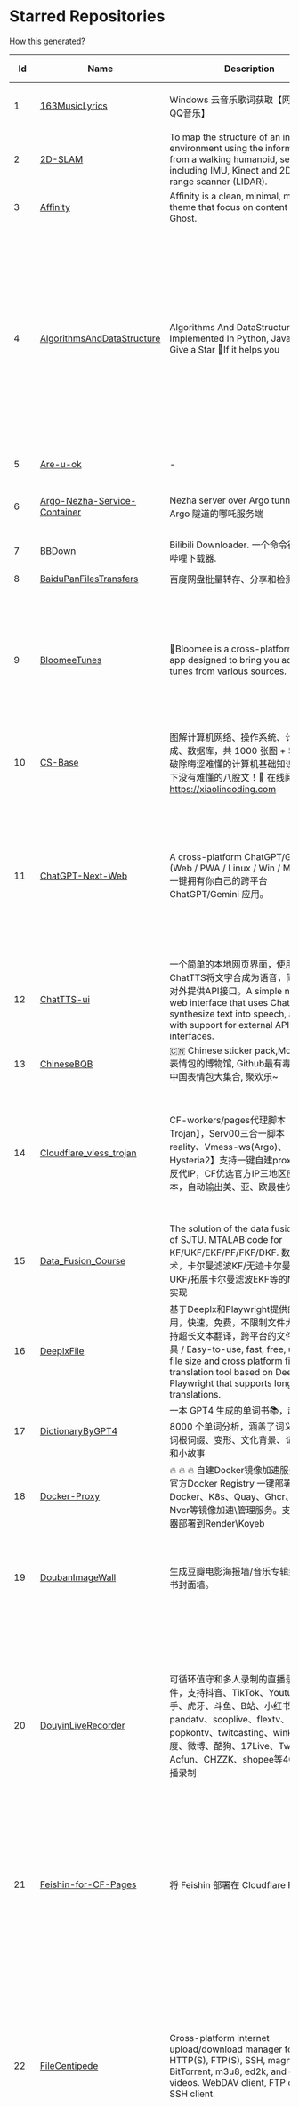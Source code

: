 # Starred Repositories  
[How this generated?](../master/USAGE.md)  
  
| Id 			| Name			| Description | Star Counts | Topics/Tags   | Last Updated 	|  
| ----------- | ----------- 	| ----------- | ----------- | ----------- 	| -----------   |  
|1|[163MusicLyrics](https://github.com/jitwxs/163MusicLyrics.git)|Windows 云音乐歌词获取【网易云、QQ音乐】|2184|neteasecloud, lyrics, 163music, srt, qqmusic|25-8-2024|  
|2|[2D-SLAM](https://github.com/Pontusun/2D-SLAM.git)|To map the structure of an indoor environment using the information from a walking humanoid, sensors including IMU, Kinect and 2D laser range scanner (LIDAR).|14||2-4-2015|  
|3|[Affinity](https://github.com/Showfom/Affinity.git)|Affinity is a clean, minimal, modern theme that focus on content for Ghost.|137|ghost, ghost-theme, ghost-themes|16-12-2019|  
|4|[AlgorithmsAndDataStructure](https://github.com/Py-Contributors/AlgorithmsAndDataStructure.git)|Algorithms And DataStructure Implemented In Python, Java & CPP, Give a Star 🌟If it helps you|948|data-structures, algorithms-and-data-structures, python-data-structures, python-algorithms, backtracking-algorithm, linkedlist, algorithm, cpp, python, algorithms, open-source, java, javascript, python3, computer-science|2-6-2024|  
|5|[Are-u-ok](https://github.com/AUK9527/Are-u-ok.git)|-|9612||13-8-2024|  
|6|[Argo-Nezha-Service-Container](https://github.com/fscarmen2/Argo-Nezha-Service-Container.git)|Nezha server over Argo tunnel 使用 Argo 隧道的哪吒服务端|690|nezha, probe, argo, cloudflared, paas, tunnel, vps|17-12-2024|  
|7|[BBDown](https://github.com/nilaoda/BBDown.git)|Bilibili Downloader. 一个命令行式哔哩哔哩下载器.|10133|downloader|14-12-2024|  
|8|[BaiduPanFilesTransfers](https://github.com/hxz393/BaiduPanFilesTransfers.git)|百度网盘批量转存、分享和检测工具|1528|baidu, gui, windows|12-12-2024|  
|9|[BloomeeTunes](https://github.com/HemantKArya/BloomeeTunes.git)|🌸Bloomee is a cross-platform music app designed to bring you ad-free tunes from various sources. 🌼🎵|479|android, android-app, bloc, flutter, flutter-apps, just-audio, music, music-player, saavn, youtube, downloader, spotify, music-client, windows, dart|27-11-2024|  
|10|[CS-Base](https://github.com/xiaolincoder/CS-Base.git)|图解计算机网络、操作系统、计算机组成、数据库，共 1000 张图 + 50 万字，破除晦涩难懂的计算机基础知识，让天下没有难懂的八股文！🚀 在线阅读：https://xiaolincoding.com  |14780|java, cpp, python, c, golang, linux, network, tcp|27-11-2024|  
|11|[ChatGPT-Next-Web](https://github.com/ChatGPTNextWeb/ChatGPT-Next-Web.git)|A cross-platform ChatGPT/Gemini UI (Web / PWA / Linux / Win / MacOS). 一键拥有你自己的跨平台 ChatGPT/Gemini 应用。|77701|chatgpt, nextjs, vercel, webui, cross-platform, tauri, tauri-app, react, desktop, gemini, fe, gemini-pro, gemini-server, gemini-ultra, ollama, groq, claude, calclaude, gpt-4o|28-11-2024|  
|12|[ChatTTS-ui](https://github.com/jianchang512/ChatTTS-ui.git)|一个简单的本地网页界面，使用ChatTTS将文字合成为语音，同时支持对外提供API接口。A simple native web interface that uses ChatTTS to synthesize text into speech, along with support for external API interfaces.|6370|tts, chattts|9-12-2024|  
|13|[ChineseBQB](https://github.com/zhaoolee/ChineseBQB.git)|🇨🇳 Chinese sticker pack,More joy / 表情包的博物馆, Github最有毒的仓库, 中国表情包大集合, 聚欢乐~|12293||29-9-2024|  
|14|[Cloudflare_vless_trojan](https://github.com/yonggekkk/Cloudflare_vless_trojan.git)|CF-workers/pages代理脚本【Vless与Trojan】，Serv00三合一脚本【Vless-reality、Vmess-ws(Argo)、Hysteria2】支持一键自建proxyip与CF反代IP，CF优选官方IP三地区应用脚本，自动输出美、亚、欧最佳优选IP|6820|cdn, vless, cloudflare-workers, xray, ygkkk, cloudflare-pages, cloudflare, trojan, clash-meta, sing-box, reality, serv00, argo, hysteria2|17-12-2024|  
|15|[Data_Fusion_Course](https://github.com/ChangjingLiu/Data_Fusion_Course.git)|The solution of the data fusion  course of SJTU. MTALAB code for KF/UKF/EKF/PF/FKF/DKF. 数据融合技术，卡尔曼滤波KF/无迹卡尔曼滤波UKF/拓展卡尔曼滤波EKF等的MATLAB实现|74|kalman-filter, kalman|9-7-2023|  
|16|[DeeplxFile](https://github.com/infrost/DeeplxFile.git)|基于Deeplx和Playwright提供的简单易用，快速，免费，不限制文件大小，支持超长文本翻译，跨平台的文件翻译工具 / Easy-to-use, fast, free, unlimited file size and cross platform file translation tool based on Deeplx & Playwright that supports long text translations.|624||20-11-2024|  
|17|[DictionaryByGPT4](https://github.com/Ceelog/DictionaryByGPT4.git)|一本 GPT4 生成的单词书📚，超过 8000 个单词分析，涵盖了词义、例句、词根词缀、变形、文化背景、记忆技巧和小故事|3935|gpt-4, gpt4|14-10-2024|  
|18|[Docker-Proxy](https://github.com/dqzboy/Docker-Proxy.git)|🔥 🔥 🔥 自建Docker镜像加速服务，基于官方Docker  Registry 一键部署Docker、K8s、Quay、Ghcr、Mcr、Nvcr等镜像加速\管理服务。支持免服务器部署到Render\Koyeb|2250|docker-proxy, docker-registry, gcr-registry|17-12-2024|  
|19|[DoubanImageWall](https://github.com/icue/DoubanImageWall.git)|生成豆瓣电影海报墙/音乐专辑封面墙/图书封面墙。|214|douban, douban-movie, douban-music, douban-crawler, douban-spider, douban-book|15-8-2024|  
|20|[DouyinLiveRecorder](https://github.com/ihmily/DouyinLiveRecorder.git)|可循环值守和多人录制的直播录制软件，支持抖音、TikTok、Youtube、快手、虎牙、斗鱼、B站、小红书、pandatv、sooplive、flextv、popkontv、twitcasting、winktv、百度、微博、酷狗、17Live、Twitch、Acfun、CHZZK、shopee等40+平台直播录制|5246|douyin-live, video-downloader, douyin-api, douyulive, live-recorder, spider, douyin, tiktok, flextv, twitcasting, pandatv, douyu, huya, weibo-live, twitch, showroom-live, acfun-live, sooplive, shopee-live, youtube|3-12-2024|  
|21|[Feishin-for-CF-Pages](https://github.com/GenshinMinecraft/Feishin-for-CF-Pages.git)|将 Feishin 部署在 Cloudflare Pages 上|16|cloudflare, cloudflare-pages, jellyfin, jellyfin-client, jellyfin-web, music-library, music-player, navidrome, navidrome-client|5-10-2024|  
|22|[FileCentipede](https://github.com/filecxx/FileCentipede.git)|Cross-platform internet upload/download manager for HTTP(S), FTP(S), SSH, magnet-link, BitTorrent, m3u8, ed2k, and online videos.  WebDAV client, FTP client, SSH client.|9502|bittorrent-client, download-manager, download-videos, bt, magnet, libtorrent, http-client, ftp-client, download, video-downloader, stream-downloader, torrent, qbittorrent, transmission, webdav-client, ssh-client, m3u8, remote-download, qt|12-12-2024|  
|23|[FileCodeBox](https://github.com/vastsa/FileCodeBox.git)|文件快递柜-匿名口令分享文本，文件，像拿快递一样取文件（FileCodeBox - File Express Cabinet - Anonymous Passcode Sharing Text, Files, Like Taking Express Delivery for Files）|4399|python, anonymous, fastapi, tool, filecodebox|1-12-2024|  
|24|[FreeControl](https://github.com/pdone/FreeControl.git)|在PC上控制Android设备|2037|android, adb, scrcpy|26-11-2024|  
|25|[GoMusic](https://github.com/Bistutu/GoMusic.git)|迁移网易云/QQ音乐歌单至 Apple/Youtube/Spotify Music|975||4-10-2024|  
|26|[HackSTLinkUpgrade](https://github.com/armink/HackSTLinkUpgrade.git)|暴力升级你的 ST-Link 及 STM32CubeIDE|100|st-link, stm32, stcubeide, cubeide|4-12-2022|  
|27|[IPDB](https://github.com/ymyuuu/IPDB.git)|Cloudflare反代优选IP库|1605||18-12-2024|  
|28|[Implementation-of-Hector-SLAM-and-Autonomous-Navigation](https://github.com/Badri-R-S/Implementation-of-Hector-SLAM-and-Autonomous-Navigation.git)|Designed a mobile robot controlled using Raspberry Pi. Used hector mapping and AMCL to map the environment and localize the robot. Dijkstra Algorithm was used to autonomously navigate the robot.|2|amcl, hector-slam, ros, slam|13-11-2022|  
|29|[InnerTune](https://github.com/z-huang/InnerTune.git)|A Material 3 YouTube Music client for Android|4967|music, music-player, youtube, android, youtube-music, material-design, materialyou, innertube|17-12-2024|  
|30|[Matsuri](https://github.com/MatsuriDayo/Matsuri.git)|Matsuri (茉莉) / V2Ray / universal proxy toolchain for Android / Fork of SagerNet|2537|android, shadowsocks, v2ray, anticensorship|30-6-2023|  
|31|[MixTeX-Latex-OCR](https://github.com/RQLuo/MixTeX-Latex-OCR.git)|MixTeX multimodal LaTeX, ZhEn, and, Table OCR. It performs efficient CPU-based inference in a local offline on Windows.|954|computer-vision, deep-learning, latex, machine-learning, ocr, onnx, python|15-12-2024|  
|32|[Motrix](https://github.com/agalwood/Motrix.git)|A full-featured download manager.|46085|motrix, aria2, download-manager, macos, windows, linux, bittorrent, magnet, electron, bt, mac, download, torrent|7-6-2023|  
|33|[MouseClickTool](https://github.com/lalakii/MouseClickTool.git)|简单好用的鼠标连点器，体积小巧，性能好好的~鼠标连点器，当前版本体积仅16KB。https://mouseclicktool.sourceforge.io/|418|mouseclick, mouse, mouseclicker, autoclicker, mouseclicktool|17-12-2024|  
|34|[NaiveProxy-yg](https://github.com/yonggekkk/NaiveProxy-yg.git)|NaiveProxy多功能一键脚本，全网独家的多端口复用功能、自定义伪装站|322|acme, naiveproxy, warp, ygkkk|18-12-2023|  
|35|[NotionNext](https://github.com/tangly1024/NotionNext.git)|使用 NextJS + Notion API 实现的，支持多种部署方案的静态博客，无需服务器、零门槛搭建网站，为Notion和所有创作者设计。 (A static blog built with NextJS and Notion API, supporting multiple deployment options. No server required, zero threshold to set up a website. Designed for Notion and all creators.)|8129|tailwindcss, vercel, nextjs, react, blog, notion, zeabur|7-12-2024|  
|36|[Oracle-server-keep-alive-script](https://github.com/spiritLHLS/Oracle-server-keep-alive-script.git)|服务器资源占用脚本(甲骨文服务器保活脚本)(Oracle Server Keep Alive Script)|1727|alive, centos, debian, oracle, redhat, server, ubuntu, bash, oracle-cloud, dynamic, speedtest-cli, speedtest-go|22-10-2023|  
|37|[Oracle_OneKey_Active](https://github.com/Mrmineduce21/Oracle_OneKey_Active.git)|为了应对甲骨文最新回收机制而作的垃圾脚本|302||15-3-2023|  
|38|[PDFMathTranslate](https://github.com/Byaidu/PDFMathTranslate.git)|PDF scientific paper translation with preserved formats - 基于 AI 完整保留排版的 PDF 文档全文双语翻译，支持 Google/DeepL/Ollama/OpenAI 等服务，提供 CLI/GUI/Docker|9248|chinese, latex, pdf, translation, korean, english, japanese, openai, pdf2zh, russian, python, translate, math, zotero, obsidian, document, edit, modify|18-12-2024|  
|39|[PT-Plugin-Plus](https://github.com/pt-plugins/PT-Plugin-Plus.git)|PT 助手 Plus，为 Microsoft Edge、Google Chrome、Firefox 浏览器插件（Web Extensions），主要用于辅助下载 PT 站的种子。|7100|chrome-extension, firefox-addon, web-extension, edge-extension|3-10-2024|  
|40|[PathPlanning](https://github.com/zhm-real/PathPlanning.git)|Common used path planning algorithms with animations.|8151|astar, anytime-repairing-astar, learning-realtime-astar, realtime-adaptive-astar, lifelong-planning-astar, dstar, dstar-lite, anytime-dstar, rrt, rrt-star, rrt-connect, dynamic-rrt, extended-rrt, informed-rrt-star, fast-marching-trees, rrt-star-smart, batch-informed-trees, path-planning|14-12-2020|  
|41|[ROS-Autonomous-Robot](https://github.com/Abinay-Brown/ROS-Autonomous-Robot.git)|Autonomous Differential Drive Robot equipped with LIDAR AND IMU uses Hector-SLAM for mapping and ROS Navigation Stack to navigate autonomously|9||27-7-2023|  
|42|[Rin](https://github.com/openRin/Rin.git)|⚡Dynamic blog based on Cloudflare Pages + Workers + D1 + R2|1628|blog, bun, bunjs, framework, web, cloudflare, cloudflare-workers, elysiajs, react|13-12-2024|  
|43|[STranslate](https://github.com/ZGGSONG/STranslate.git)|A ready-to-use, ready-to-go translation ocr tool developed by WPF/WPF 开发的一款即开即用、即用即走的翻译、OCR工具|2231|deepl, wpf, mvvm, bing, openai, ocr, paddleocr, stranslate|16-12-2024|  
|44|[Shadowrocket-ADBlock-Rules](https://github.com/h2y/Shadowrocket-ADBlock-Rules.git)|提供多款 Shadowrocket 规则，带广告过滤功能。用于 iOS 未越狱设备选择性地自动翻墙。|15689|shadowrocket, surge, gfw, shadowsocks, shadowsocksr, ssr, proxy|12-4-2021|  
|45|[SteamTools](https://github.com/BeyondDimension/SteamTools.git)|🛠「Watt Toolkit」是一个开源跨平台的多功能 Steam 工具箱。|20627|steam, csharp, dotnet, wpf, mvvm, xaml, avalonia, avaloniaui, dotnetcore, cross-platform, steamtools, linux-app, windows-app, macos-app, ios-app, android-app, crossplatform|16-12-2024|  
|46|[TVBox](https://github.com/2hacc/TVBox.git)|TVBox 网络接口，更新速度快，接口访问速度快且稳定！|5021|tvbox|15-12-2024|  
|47|[Telegraph-Image](https://github.com/cf-pages/Telegraph-Image.git)|Image Hosting solution, Flickr/imgur alternative, make it easy for users to share their images. Using Cloudflare Pages and Telegraph.|3478|cloudflare, cloudflare-pages, flickr, image, image-host, image-hosting, image-sharing, imgur, serverless, telegraph, upload-images|4-12-2024|  
|48|[ToastFish](https://github.com/Uahh/ToastFish.git)|一个利用摸鱼时间背单词的软件。|5594||27-1-2023|  
|49|[Umi-OCR](https://github.com/hiroi-sora/Umi-OCR.git)|OCR software, free and offline. 开源、免费的离线OCR软件。支持截屏/批量导入图片，PDF文档识别，排除水印/页眉页脚，扫描/生成二维码。内置多国语言库。|28011|paddleocr, ocr, ocr-python, umi-ocr, qml, qt, screenshot|18-10-2024|  
|50|[UnblockNeteaseMusic](https://github.com/nondanee/UnblockNeteaseMusic.git)|Revive unavailable songs for Netease Cloud Music|17450|netease-cloud-music, unblocker, proxy-server|22-12-2020|  
|51|[VipVideo](https://github.com/iodefog/VipVideo.git)|各大网站vip视频、世界杯直播（CCTV5）免费观看 - Mac版。付费电影，VIP会员剧等，去广告播放。自用视频或者电影URL，音乐破解URL，CCTV等电视播放URL，爱奇艺、腾讯视频、芒果视频、bilibili、美剧、韩剧、日剧、音乐破解|3187||18-1-2023|  
|52|[WorkerVless2sub](https://github.com/cmliu/WorkerVless2sub.git)|这个是一个将 Cloudflare Workers - VLESS 搭配 自建优选域名 的 订阅生成器|4076||18-12-2024|  
|53|[X-TRACK](https://github.com/FASTSHIFT/X-TRACK.git)|A GPS bicycle speedometer that supports offline maps and track recording |5614|gps, gps-tracking, bicycle, speedometer, offline-maps, mcu, lvgl, mvp, gpx|11-11-2024|  
|54|[Y-TOC](https://github.com/struy-cn/Y-TOC.git)|-|105||24-3-2024|  
|55|[YYeTsBot](https://github.com/tgbot-collection/YYeTsBot.git)|🎬 人人影视 机器人和网站，包含人人影视全部资源以及众多网友的网盘分享|14705|yyets, telegram-bot, movies, tv-shows, bot, zimuxia|7-12-2024|  
|56|[alidrive-uploader-for-baota](https://github.com/aoaostar/alidrive-uploader-for-baota.git)|阿里云盘上传宝塔插件|100||28-7-2022|  
|57|[aliyundrive-webdav](https://github.com/messense/aliyundrive-webdav.git)|阿里云盘 WebDAV 服务|9639|aliyundrive, aliyundrive-client, webdav-server, openwrt-package, luci-app|23-7-2024|  
|58|[aria2](https://github.com/aria2/aria2.git)|aria2 is a lightweight multi-protocol & multi-source, cross platform download utility operated in command-line. It supports HTTP/HTTPS, FTP, SFTP, BitTorrent and Metalink.|36190|cpp11, http, ftp, sftp, bittorrent, rpc, download, metalink|30-6-2024|  
|59|[awesome-cloudflare](https://github.com/zhuima/awesome-cloudflare.git)|⛅️ 精选的 Cloudflare 工具、开源项目、指南、博客和其他资源列表。/ ⛅️ A curated list of Cloudflare tools, open source projects, guides, blogs and other resources.|9027||16-12-2024|  
|60|[awesome-english-ebooks](https://github.com/hehonghui/awesome-english-ebooks.git)|经济学人(含音频)、纽约客、卫报、连线、大西洋月刊等英语杂志免费下载,支持epub、mobi、pdf格式, 每周更新|22440|download, ebooks, economist, economist-ebooks, new-yorker, pdf|13-12-2024|  
|61|[awesome-social-media-downloader](https://github.com/DangJin/awesome-social-media-downloader.git)|👿 收录了一些能够免费下载油管、B 站、抖音等平台视频的下载工具。Some download tools that can freely download videos from platforms such as YouTube, Bilibili, Douyin, etc. have been included.|1143|downloader, bilibili-download, iqiyi, video, youku, youtube-dl|24-6-2024|  
|62|[awesome-testflight-link](https://github.com/pluwen/awesome-testflight-link.git)|Collection of Testflight public app link（iOS/iPad OS/macOS）。|3817|testflight, app, collection, ios, iphone, ipad, macos|18-12-2024|  
|63|[awesome-toolbox-chinese](https://github.com/bestxtools/awesome-toolbox-chinese.git)|🧰 优秀工具箱集合 - 收集，推荐好用、优秀的工具箱。工具箱大全。  https://awesome-toolbox-chinese.bestxtools.com/   https://😎🧰.bestxtools.com/|1021|toolbox, toolboxes, tools, awesome-list, awesome, awesome-toolbox, awesome-tools, online-tools, online-tools-websites, bestxtools|28-8-2023|  
|64|[bili2text](https://github.com/lanbinshijie/bili2text.git)|Bilibili视频转文字，一步到位，输入链接即可使用|649||13-12-2024|  
|65|[biliup](https://github.com/biliup/biliup.git)|全自动录播、直播录制、分p投稿工具，支持twitch、ytb频道搬运。|3544|bilibili, huya, douyu, douyin, bilibiliupload, youtube, twitch, downloader, download|9-12-2024|  
|66|[cashbook](https://github.com/dingdangdog/cashbook.git)|Docker部署的Web记账本。|81|cashbook, web, docker, ledger|14-12-2024|  
|67|[clash-verge-rev](https://github.com/clash-verge-rev/clash-verge-rev.git)|Continuation of Clash Verge - A Clash Meta GUI based on Tauri (Windows, MacOS, Linux)|42315|clash, clash-meta, clash-verge, linux, mac, tauri-app, windows, mihomo|1-12-2024|  
|68|[cloudflare](https://github.com/ip-scanner/cloudflare.git)|-|3713||14-2-2024|  
|69|[cloudflare_temp_email](https://github.com/dreamhunter2333/cloudflare_temp_email.git)|CloudFlare free temp domain email 免费收发 临时域名邮箱 支持附件 IMAP SMTP TelegramBot|2831|cloudflare-email, cloudflare-pages, cloudflare-workers, email, free|3-12-2024|  
|70|[dijkstras-algorithm](https://github.com/mburst/dijkstras-algorithm.git)|Implementations of Dijkstra's shortest path algorithm in different languages|533||21-2-2023|  
|71|[echarts](https://github.com/apache/echarts.git)|Apache ECharts is a powerful, interactive charting and data visualization library for browser|60941|echarts, data-visualization, charts, charting-library, visualization, apache, data-viz, canvas, svg|29-11-2024|  
|72|[eno-music](https://github.com/cloudflypeng/eno-music.git)|-|521||1-12-2024|  
|73|[extract_forward_tgbot](https://github.com/AhFeil/extract_forward_tgbot.git)|存储转发给它的消息，并能推送到网页，方便查看编辑信息，附带拼接图片、视频转 GIF 功能。 Store the messages forwarded to it, and be able to push them to the web page, for easy viewing and editing of the information.|111|python3, telegram-bot|22-6-2024|  
|74|[fideo-live-record](https://github.com/chenfan0/fideo-live-record.git)|A convenient live broadcast recording software! Supports Tiktok, Youtube, Twitch, Bilibili, Bigo!(一款方便的直播录制软件! 支持tiktok, youtube, twitch, 抖音，虎牙，斗鱼，快手，微博，网易cc，bilibili，花椒, 淘宝, 京东) |1216|douyin, douyu, ffmpeg, live-record, mac, tiktok, twitch, window, youtube, bigo, taobao, weibo, huya|5-11-2024|  
|75|[free](https://github.com/freefq/free.git)|翻墙、免费翻墙、免费科学上网、免费节点、免费梯子、免费ss/v2ray/trojan节点、蓝灯、谷歌商店、翻墙梯子|37114|fanqiang, v2ray, lantern, trojan, freefq, gfw, vmess, bulink, vpn, shadowsocks|6-2-2024|  
|76|[fuck-paywall](https://github.com/BoogalooLi/fuck-paywall.git)|去掉华尔街日报和经济学人的付费墙。remove the paywalls of The Wallstreet Journal & The Economist.|425||29-6-2019|  
|77|[fusion](https://github.com/0x2E/fusion.git)|A lightweight, self-hosted friendly RSS aggregator and reader|1136|rss, rss-aggregator, rss-reader, self-hosted|29-9-2024|  
|78|[get_jobs](https://github.com/loks666/get_jobs.git)|💼【AI找工作助手】全平台自动投简历脚本：(boss、前程无忧、猎聘、拉勾、智联招聘)|909|resume, submit, voluntarily|8-12-2024|  
|79|[get_subscribe](https://github.com/ermaozi/get_subscribe.git)|✈️ 免费机场  / 免费VPN -> 自动获取免 clash/v2ray/trojan/sr/ssr 订阅链接，间隔12小时持续更新   科学上网   翻墙|7094|clash, v2ray, trojan, trojan-go, sr, ssr, android, vpn|18-12-2024|  
|80|[halo](https://github.com/halo-dev/halo.git)|强大易用的开源建站工具。|34316|halo, cms, halocms, content-management-system, blog, blog-engine|17-12-2024|  
|81|[haoruanfenxiang](https://github.com/yoyodadada/haoruanfenxiang.git)|好软分享|4399||17-12-2024|  
|82|[hector_slam_Ceres](https://github.com/wenbowen123/hector_slam_Ceres.git)|"Localization and Perception for Control and Decision-Making of a Low-Speed Autonomous Shuttle in a Campus Pilot Deployment." SAE International Journal of Connected and Automated Vehicles 1, no. 12-01-02-0003 (2018).|23|slam, robotics, self-driving-car, ceres-solver|21-4-2019|  
|83|[hexo](https://github.com/hexojs/hexo.git)|A fast, simple & powerful blog framework, powered by Node.js.|39711|hexo, javascript, nodejs, static-site-generator, typescript|11-12-2024|  
|84|[hexo-pro](https://github.com/wuzheng228/hexo-pro.git)|-|67||5-11-2024|  
|85|[hexo.github.io](https://github.com/wuhu-pig/hexo.github.io.git)|-|1||27-8-2024|  
|86|[html5-speedtest](https://github.com/insoxin/html5-speedtest.git)|一个基于HTML5的Speedtest 开源速度测试(服务器网速)只有9kb的精简汉化|112|html5-speedtest, speedtest|20-9-2019|  
|87|[iptv-sources](https://github.com/wuhu-pig/iptv-sources.git)|自动抓取更新iptv源 Autoupdate iptv sources|1||17-12-2023|  
|88|[iptv-sources](https://github.com/HerbertHe/iptv-sources.git)|Autoupdate iptv sources|6906|iptv, iptv-channels, iptv-m3u, m3u, kodi, tvbox, diyp, docker|21-11-2024|  
|89|[jpg2gif](https://github.com/hellodk34/jpg2gif.git)|把telegram导出的jpg/jpeg/png静态表情图片转换成微信能够导入的.gif文件|123|sticker, stickers, telegram|10-4-2024|  
|90|[keyword_alert_bot](https://github.com/Hootrix/keyword_alert_bot.git)|telegram keyword alert bot ⏰|274|telegram-bot, bot, python, telegram, docker, sqlite|11-7-2024|  
|91|[live](https://github.com/wwb521/live.git)|更新高质量电视直播源，欢迎大家使用，永久免费|2023||12-12-2024|  
|92|[lottie-converter](https://github.com/ed-asriyan/lottie-converter.git)|Converts Lottie Animations (.json / .lottie) and Telegram stickers (*.tgs) to GIF / PNG / APNG / WEBP / WEBM|837|tgs, telegram, gif, sticker, lottie, stickers, animated-stickers, gifski, webp, apng, png, tgs-to-apng, tgs-to-gif, tgs-to-png, tgs-to-webp, lottie-to-apng, lottie-to-gif, lottie-to-webp, lottie-to-webm, webm|29-9-2024|  
|93|[matlab_motion_planning](https://github.com/ai-winter/matlab_motion_planning.git)|Motion planning and Navigation of AGV/AMR：matlab implementation of Dijkstra, A*, Theta*, JPS, D*, LPA*, D* Lite, RRT, RRT*, RRT-Connect, Informed RRT*, ACO, Voronoi, PID, LQR, MPC, APF, RPP, DWA, DDPG, Bezier, B-spline, Dubins, Reeds-Shepp etc.|356|a-star, d-star, dijkstra, dynamic-window-approach, informed-rrt-star, jump-point-search, motion-planning, rrt, rrt-connect, rrt-star, ant-colony-optimization, pid-control, voronoi, theta-star, artificial-potential-field, lqr-controller, mpc-control|8-2-2024|  
|94|[mdx-notes](https://github.com/maqi1520/mdx-notes.git)|⛷ Cross-platform note-taking software, public layout editor, using MDX ⛷ 跨平台笔记软件，公众号排版编辑器，使用MDX来排版|1116|mdx, markdown-editor, markdown, nextjs, note-taking, notes|27-10-2024|  
|95|[mihomo](https://github.com/MetaCubeX/mihomo.git)|A simple Python Pydantic model for Honkai: Star Rail parsed data from the Mihomo API.|17312|honkai-star-rail, mihomo, python, star-rail-api|20-10-2024|  
|96|[n8n](https://github.com/n8n-io/n8n.git)|Fair-code workflow automation platform with native AI capabilities. Combine visual building with custom code, self-host or cloud, 400+ integrations.|51715|automation, automated, ipaas, n8n, workflow, typescript, node, self-hosted, integrations, workflow-automation, cli, development, docker, low-code, low-code-development-platform, data-flow, integration-framework, apis, low-code-platform, no-code|17-12-2024|  
|97|[nekoray](https://github.com/MatsuriDayo/nekoray.git)|Qt based cross-platform GUI proxy configuration manager (backend: sing-box)|13727|linux, proxy, qt, shadowsocks, sing-box, trojan, v2ray, vless, vmess, windows|12-12-2024|  
|98|[new-pac](https://github.com/Alvin9999/new-pac.git)|翻墙-科学上网、自由上网、免费科学上网、免费翻墙、fanqiang、油管youtube/视频下载、软件、VPN、一键翻墙浏览器，vps一键搭建翻墙服务器脚本/教程，免费shadowsocks/ss/ssr/v2ray/goflyway账号/节点，翻墙梯子，电脑、手机、iOS、安卓、windows、Mac、Linux、路由器翻墙、科学上网、youtube视频下载、youtube油管镜像/免翻墙网站、美区apple id共享账号、翻墙-科学上网-梯子|56586|fanqiang, free-ssr, free-ss, ssr, shadowsocks, v2ray, shadowsocksr, ss, vmess, brook, naiveproxy, trojan, vpn, youtube, hysteria, xray, sing-box, vless, clash|18-12-2024|  
|99|[ollama](https://github.com/ollama/ollama.git)|Get up and running with Llama 3.3, Mistral, Gemma 2, and other large language models.|103213|llama, llm, llama2, llms, go, golang, ollama, mistral, gemma, llama3, llava, phi3, gemma2|18-12-2024|  
|100|[ott](https://github.com/jianchang512/ott.git)|Api tool for local offline text translation supporting multiple languages/支持多语言的本地离线文字翻译api|456|translate, translation, translator|4-11-2024|  
|101|[pdf2docxserver](https://github.com/infrost/pdf2docxserver.git)|A server app to convert pdf to docx based on pdf2docx/ 基于 pdf2docx 将 pdf 转换为 docx 的服务程序|29||1-9-2024|  
|102|[plugins](https://github.com/typecho-fans/plugins.git)|Typecho Fans插件作品目录|1769|typecho, typecho-plugin, php, javascript|31-8-2024|  
|103|[qrcp](https://github.com/claudiodangelis/qrcp.git)|:zap: Transfer files over wifi from your computer to your mobile device by scanning a QR code without leaving the terminal.|10034|utility, golang, qrcode, cli, command-line|1-9-2024|  
|104|[radishes](https://github.com/radishes-music/radishes.git)|Cross-platform copyright-free music platform（跨平台的无版权的音乐平台）. 支持 windows / macos / linux / web|1106|radishes, music, electron, vue3, typescript, id3-writer, id3-reader, music-player, unblock, vip|26-5-2024|  
|105|[reference](https://github.com/jaywcjlove/reference.git)|为开发人员分享快速参考备忘清单(速查表)|12458|javascript, docker, npm, npm-package, semver, toml, typescript, cheatsheet, references, reactjs|18-12-2024|  
|106|[reinstall](https://github.com/bin456789/reinstall.git)|一键DD/重装脚本 (One-click reinstall OS on VPS)|3281|reinstall, vps, netboot, netinstall, boot, distro, grub, linux, operating-systems, os, windows, netinst, installer, iso, liveos, shell-script, alpine, alpine-linux, linux-distribution|9-12-2024|  
|107|[robot_pose_ekf](https://github.com/udacity/robot_pose_ekf.git)|The robot_pose_ekf ROS package applies sensor fusion on the robot IMU and odometry values to estimate its 3D pose.|379||8-12-2021|  
|108|[robot_pose_ekf](https://github.com/ros-planning/robot_pose_ekf.git)|robot_pose_ekf package for ROS Melodic and later|288||2-3-2021|  
|109|[robot_pose_ekf_learning](https://github.com/WinDistance/robot_pose_ekf_learning.git)|robot_pose_ekf 注释|5||20-11-2019|  
|110|[robot_pose_ekf_study](https://github.com/qianlima8888/robot_pose_ekf_study.git)|对ros下的robot_pose_ekf包源码依照个人理解添加注释|3||17-4-2019|  
|111|[rrt-algorithms](https://github.com/motion-planning/rrt-algorithms.git)|n-dimensional RRT, RRT* (RRT-Star)|639|geometry, rrt, rrt-star, algorithm, algorithms, random, motion-planning, tree|20-5-2024|  
|112|[scoutrobot](https://github.com/abelmeadows/scoutrobot.git)|We have successfully implemented the autonomous navigation of UAV with our custom python node using LiDAR ; 2D mapping with Hector SLAM and 3D mapping using Octomap algorithms in the ROS simulation environment. We also implemented an algorithm to manage the battery life of the UAV though which the UAV can use to return home when the battery-level drops down to a certain percentage.|53||27-4-2019|  
|113|[server](https://github.com/screego/server.git)|screen sharing for developers https://screego.net/|8115|webrtc, screensharing-tool, privacy, selfhosted, docker, go|7-12-2024|  
|114|[shuyuan](https://github.com/shidahuilang/shuyuan.git)|阅读书源-香色闺阁+阅读3.0书源+源阅读+爱阅书香+千阅+花火阅读+读不舍手+番茄+喜马拉雅+漫画+听书+书源+IPTV源+IPA巨魔应用=自动更新|6100|xiangsegige, reader, shuyuan, yuedu, aiyueshuxiang, yuanyuedu, iptv, ipa, trollstore, tts|16-12-2024|  
|115|[sing-box-yg](https://github.com/yonggekkk/sing-box-yg.git)|sing-box精装桶一键脚本【Hysteria2、Tuic5、Vless-reality、Vmess-ws/argo】：支持alpine系统、自签/acme双证书切换、Argo固定临时双隧道（可共存）、Psiphon赛风VPN（30个国家）分流功能；附singbox电脑网页客户端下载|2583|argo, clash-meta, hysteria2, sing-box, v2rayn, openclash, shadowrocket, cloudflared, acme, telegram-bot, geosite, v2ray, xray, tuic, warp, alpine, oblivion, psiphon|6-12-2024|  
|116|[sshwifty](https://github.com/nirui/sshwifty.git)|Web SSH & Telnet (WebSSH & WebTelnet client) 🔮|2489|webssh, webssh2, webtelnet, telnet, ssh|13-12-2024|  
|117|[starred-repo-toc](https://github.com/yks0000/starred-repo-toc.git)|Generates Markdown table for all Starred Repositories by a GitHub user.|39|starred-repositories, starred|18-12-2024|  
|118|[subconverter](https://github.com/tindy2013/subconverter.git)|Utility to convert between various subscription format|13515|clash, clashr, surge, quantumult, quantumultx, surfboard, v2ray, ss, ssr, regular-expression, gist, emoji, rename, subconverter|8-12-2024|  
|119|[tdl](https://github.com/iyear/tdl.git)|📥 A Telegram toolkit written in Golang|4601|telegram, downloader, telegram-api, download, bash, telegram-bot, telegram-userbot|2-12-2024|  
|120|[telegram_media_downloader](https://github.com/tangyoha/telegram_media_downloader.git)|基于Dineshkarthik的项目， 电报视频下载，电报资源下载，跨平台，支持web查看下载进度 ，支持bot下发指令下载，支持下载已经加入的私有群但是限制下载的资源， telegram media download,Download media files from a telegram conversation/chat/channel up to 2GiB per file|2638|media-downloader, flask, cross-platform, downloader, telegram-bot, cosplatfrom|4-9-2024|  
|121|[tgState](https://github.com/csznet/tgState.git)|使用Telegram作为存储的文件外链系统，不限制文件大小和格式。|908|go, golang, telegram, telegram-bot, file, file-sharing, file-upload, filesystem, images, imageserver, img, storage, storage-api, storage-service, telegram-api, telegram-bot-api, telegrambot, vercel|18-4-2024|  
|122|[translators](https://github.com/zotero/translators.git)|Zotero Translators|1322||17-12-2024|  
|123|[v2rayN](https://github.com/2dust/v2rayN.git)|A GUI client for Windows and Linux, support Xray core and sing-box-core and others|71761|windows, proxy, socks5, shadowsocks, trojan, v2ray, v2fly, xray, vmess, vless, xtls|17-12-2024|  
|124|[vaultwarden](https://github.com/dani-garcia/vaultwarden.git)|Unofficial Bitwarden compatible server written in Rust, formerly known as bitwarden_rs|39979|vaultwarden, bitwarden, rust, docker, rocket, hacktoberfest, bitwarden-rs|15-12-2024|  
|125|[vps-inventory-monitoring](https://github.com/546669204/vps-inventory-monitoring.git)|VPS库存监控系统 --- 实时把握库存信息|329||8-7-2019|  
|126|[warp-yg](https://github.com/yonggekkk/warp-yg.git)|warp多功能一键脚本，支持warp-go与wgcf切换，无限生成warp配置文件，支持升级warp+、warp团队账户，查看VPS本地IP、netflix、chatgpt解锁状态|3765|netflix, warp, warp-go, wgcf, cloudflare, ygkkk, chatgpt, socks5-proxy, warp-cli, vpn, endpoint, replit, wireguard|24-9-2024|  
|127|[wifi-cracking](https://github.com/brannondorsey/wifi-cracking.git)|Crack WPA/WPA2 Wi-Fi Routers with Airodump-ng and Aircrack-ng/Hashcat|11489|wifi, wpa2-cracking, aircrack-ng, hashcat, hacking, tutorial, cracking, password-cracking|18-5-2018|  
|128|[x-ui-yg](https://github.com/yonggekkk/x-ui-yg.git)|x-ui精简修改版脚本，集成argo固定临时双隧道（可共存）、Psiphon赛风VPN（30个国家）分流功能，支持部分节点聚合订阅、sing-box订阅、clash-meta订阅的配置输出|2171|x-ui, xray-core, socks5, wireguard, chatgpt, warp, argo, cloudflared, clash-meta, sing-box, alpine, httpupgrade, splithttp, oblivion, psiphon|6-12-2024|  
|129|[xiaomusic](https://github.com/hanxi/xiaomusic.git)|使用小爱音箱播放音乐，音乐使用 yt-dlp 下载。|2297|music, xiaoai, xiaoai-speaker, xiaomi, xiaomusic|17-12-2024|  
  
